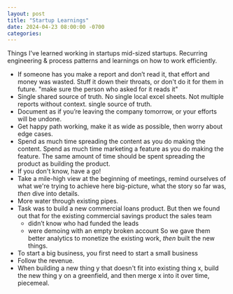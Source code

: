 ```yaml
---
layout: post
title: "Startup Learnings"
date: 2024-04-23 08:00:00 -0700
categories:
---
```


Things I've learned working in startups mid-sized startups. Recurring engineering & process patterns and learnings on how to work efficiently.

- If someone has you make a report and don’t read it, that effort and money was wasted. Stuff it down their throats, or don't do it for them in future. "make sure the person who asked for it reads it"
- Single shared source of truth. No single local excel sheets. Not multiple reports without context. single source of truth.
- Document as if you’re leaving the company tomorrow, or your efforts will be undone.
- Get happy path working, make it as wide as possible, then worry about edge cases.
- Spend as much time spreading the content as you do making the content. Spend as much time marketing a feature as you do making the feature. The same amount of time should be spent spreading the product as building the product.
- If you don't know, have a go!
- Take a mile-high view at the beginning of meetings, remind ourselves of what we're trying to achieve here big-picture, what the story so far was, _then_ dive into details.
- More water through existing pipes.
- Task was to build a new commercial loans product. But then we found out that for the existing commercial savings product the sales team
    - didn’t know who had funded the leads
    - were demoing with an empty broken account
    So we gave them better analytics to monetize the existing work, _then_ built the new things.
- To start a big business, you first need to start a small business
- Follow the revenue.
- When building a new thing y that doesn't fit into existing thing x, build the new thing y on a greenfield, and then merge x into it over time, piecemeal.
